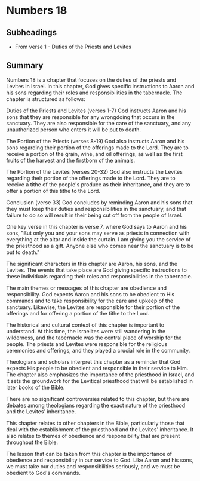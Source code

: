 # Numbers 18

## Subheadings

* From verse 1 - Duties of the Priests and Levites

## Summary

Numbers 18 is a chapter that focuses on the duties of the priests and Levites in Israel. In this chapter, God gives specific instructions to Aaron and his sons regarding their roles and responsibilities in the tabernacle. The chapter is structured as follows:

Duties of the Priests and Levites (verses 1-7)
God instructs Aaron and his sons that they are responsible for any wrongdoing that occurs in the sanctuary. They are also responsible for the care of the sanctuary, and any unauthorized person who enters it will be put to death.

The Portion of the Priests (verses 8-19)
God also instructs Aaron and his sons regarding their portion of the offerings made to the Lord. They are to receive a portion of the grain, wine, and oil offerings, as well as the first fruits of the harvest and the firstborn of the animals.

The Portion of the Levites (verses 20-32)
God also instructs the Levites regarding their portion of the offerings made to the Lord. They are to receive a tithe of the people's produce as their inheritance, and they are to offer a portion of this tithe to the Lord.

Conclusion (verse 33)
God concludes by reminding Aaron and his sons that they must keep their duties and responsibilities in the sanctuary, and that failure to do so will result in their being cut off from the people of Israel.

One key verse in this chapter is verse 7, where God says to Aaron and his sons, "But only you and your sons may serve as priests in connection with everything at the altar and inside the curtain. I am giving you the service of the priesthood as a gift. Anyone else who comes near the sanctuary is to be put to death."

The significant characters in this chapter are Aaron, his sons, and the Levites. The events that take place are God giving specific instructions to these individuals regarding their roles and responsibilities in the tabernacle.

The main themes or messages of this chapter are obedience and responsibility. God expects Aaron and his sons to be obedient to His commands and to take responsibility for the care and upkeep of the sanctuary. Likewise, the Levites are responsible for their portion of the offerings and for offering a portion of the tithe to the Lord.

The historical and cultural context of this chapter is important to understand. At this time, the Israelites were still wandering in the wilderness, and the tabernacle was the central place of worship for the people. The priests and Levites were responsible for the religious ceremonies and offerings, and they played a crucial role in the community.

Theologians and scholars interpret this chapter as a reminder that God expects His people to be obedient and responsible in their service to Him. The chapter also emphasizes the importance of the priesthood in Israel, and it sets the groundwork for the Levitical priesthood that will be established in later books of the Bible.

There are no significant controversies related to this chapter, but there are debates among theologians regarding the exact nature of the priesthood and the Levites' inheritance.

This chapter relates to other chapters in the Bible, particularly those that deal with the establishment of the priesthood and the Levites' inheritance. It also relates to themes of obedience and responsibility that are present throughout the Bible.

The lesson that can be taken from this chapter is the importance of obedience and responsibility in our service to God. Like Aaron and his sons, we must take our duties and responsibilities seriously, and we must be obedient to God's commands.